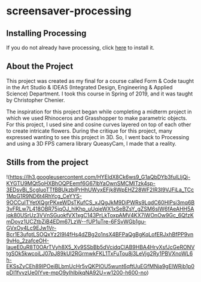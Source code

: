 # screensaver-processing

## Installing Processing

If you do not already have processing, click [here](https://processing.org/download/) to install it.

## About the Project

This project was created as my final for a course called Form & Code taught in the Art Studio & IDEAS (Integrated Design, Engineering & Applied Science) Department. I took this course in Spring of 2019, and it was taught by Christopher Chenier. 

The inspiration for this project began while completing a midterm project in which we used Rhinoceros and Grasshopper to make parametric objects. For this project, I used sine and cosine curves layered on top of each other to create intricate flowers. During the critique for this project, many expressed wanting to see this project in 3D. So, I went back to Processing and using a 3D FPS camera library QueasyCam, I made that a reality.

## Stills from the project

!(https://lh3.googleusercontent.com/HYEldX8Ck6ws9_G1aQbDYb3fulLljQj-KYGTU9MQt5oHXBhOQPEemf6G67lbYaOwnSMCMlTzk4sp-3EDsvBj_ScgluoTTfBBUkzblPrHhUWyxEFjk8WpEHZ28WF2IR3I9VJFiLa_TCc1MpG1R9ND6t4RhYcg_CeYYS-9OCCuITYetXQgrPKxeWDsTKufCS_xJQgJkM9DiPWRs9LqdC60HlPsi3mq6B3vFRLw7L418OBR75jqOJ_hlKhp_uUqieWX1xSeBZsY_gZSM6sIW6fAeAHH5Ajqk80USrUz3VVnSGuokfVX1xgC143PrLkToxpAMV4KX7iWOnOw9Gc_6QfzKmDovz1UCZtbZiB4EDm67LzW--fUP1uTre-6FSvWGb1gu-GVxOy4Lc9EJw1Vr-Bcr1E3ufptLSOQxYz2I9I4fHs4dZBg2o1nsX4BFPaQgBgKqLofERJxhBfPP9vn9vHo_2zafceOH-laueE0uR8T0OArTVyh8X5_Xv9SSbBb5dVcjdqClAB9HBA4HryXsfJcGeRONVtgSOk5kwcoiLJ07pJ89kUI2RGrmwkFKL1TxFuTou8j3LeVjg2Ry1PBVXnoWL6h-EKSsZyCEh89IPOejBLbmUcHr5vQKPIOU5wunt6qftUuEGfMNja9gElWRjb1p0pDI1fvvzUe0lYve-mpO9yIhIbikqNA92U=w1200-h600-no)


